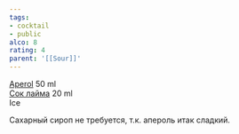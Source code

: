 ```yaml
---
tags:
- cocktail
- public
alco: 8
rating: 4
parent: '[[Sour]]'
---
```


[Aperol](Aperol.md) 50 ml  
[Сок лайма](%D0%A1%D0%BE%D0%BA%20%D0%BB%D0%B0%D0%B9%D0%BC%D0%B0.md) 20 ml  
Ice

Сахарный сироп не требуется, т.к. апероль итак сладкий.
